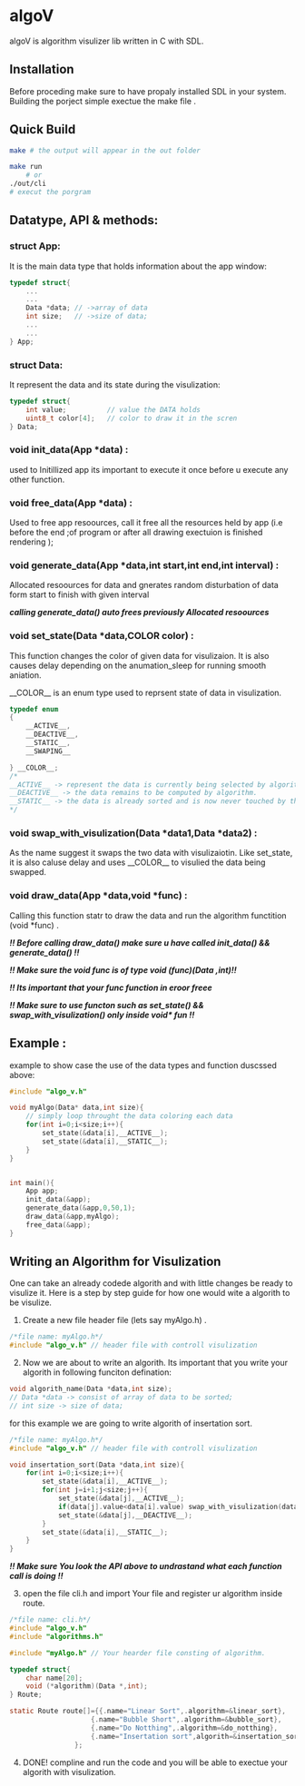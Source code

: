 # algoV
algoV is algorithm visulizer lib written in C with SDL. 

 


## Installation
Before proceding make sure to have propaly installed SDL in your system.
Building the porject simple exectue the make file .
## Quick Build
```bash
make # the output will appear in the out folder

make run 
    # or
./out/cli
# execut the porgram 

```

## Datatype, API & methods:

### struct App:
It is the main data type that holds information about the app window:
```c
typedef struct{
    ...
    ...
    Data *data; // ->array of data
	int size;   // ->size of data;
    ...
    ...
} App; 
```
### struct Data:
It represent the data and its state during the visulization:
```c
typedef struct{
    int value;          // value the DATA holds
	uint8_t color[4];   // color to draw it in the scren
} Data; 
```

### void init_data(App *data) :
used to Initillized app its important to execute it once before u execute any other function.

### void free_data(App *data) :
Used to free app resoources, call it free all the resources held by app (i.e before the end ;of program or after all drawing exectuion is finished rendering );

### void generate_data(App *data,int start,int end,int interval) :
Allocated resoources for data and gnerates random disturbation of data form start to finish with given interval

***calling generate_data() auto frees previously Allocated resoources***


### void set_state(Data *data,__COLOR__ color) :
This function changes the color of given data for visulizaion.
It is also causes delay depending on the anumation_sleep for running smooth aniation.

\_\_COLOR\_\_ is an enum type used to reprsent state of data in visulization.
```c
typedef enum 
{
    __ACTIVE__,
	__DEACTIVE__,
	__STATIC__,
	__SWAPING__

} __COLOR__;
/*
__ACTIVE__ -> represent the data is currently being selected by algorithm.
__DEACTIVE__ -> the data remains to be computed by algorithm.
__STATIC__ -> the data is already sorted and is now never touched by the algorithm.
*/
```
### void swap_with_visulization(Data *data1,Data *data2) :
As the name suggest it swaps the two data with visulizaiotin. Like set_state, it is also caluse delay and uses \_\_COLOR\_\_ to visulied the data being swapped.

### void draw_data(App *data,void *func) :
Calling this function statr to draw the data and run the algorithm functition (void *func) .

***!! Before calling draw_data() make sure u have called init_data() && generate_data() !!***

***!! Make sure the  void *func is of type void (*func)(Data *,int)!!******

***!! Its important that your func function in eroor freee***

***!! Make sure to use functon such as set_state() && swap_with_visulization() only inside void\* fun  !!***

## Example :
example to show case the use of the data types and function duscssed above:
```c
#include "algo_v.h"

void myAlgo(Data* data,int size){
    // simply loop throught the data coloring each data
    for(int i=0;i<size;i++){
        set_state(&data[i],__ACTIVE__);
		set_state(&data[i],__STATIC__);
    }
}


int main(){
    App app;
	init_data(&app);
	generate_data(&app,0,50,1);
	draw_data(&app,myAlgo);
	free_data(&app);
}
```




## Writing an Algorithm for Visulization
One can take an already codede algorith and with little changes be ready to visulize it.
Here is a step by step guide for how one would wite a algorith to be visulize.

1. Create a new file header file (lets say myAlgo.h) .
```c
/*file name: myAlgo.h*/
#include "algo_v.h" // header file with controll visulization 
```
2.  Now we are about to write an algorith. Its important that you write your algorith in following funciton defination:
```c
void algorith_name(Data *data,int size);
// Data *data -> consist of array of data to be sorted;
// int size -> size of data;
```
for this example we are going to write algorith of insertation sort.
```c
/*file name: myAlgo.h*/
#include "algo_v.h" // header file with controll visulization 

void insertation_sort(Data *data,int size){
	for(int i=0;i<size;i++){
		set_state(&data[i],__ACTIVE__);
		for(int j=i+1;j<size;j++){
			set_state(&data[j],__ACTIVE__);
			if(data[j].value<data[i].value) swap_with_visulization(data+i,data+j);
			set_state(&data[j],__DEACTIVE__);
		}
		set_state(&data[i],__STATIC__);
	}
}
```
***!! Make sure You look the API above to undrastand what each function call is doing !!***

3. open the file cli.h and import Your file and register ur algorithm inside route.

```c
/*file name: cli.h*/
#include "algo_v.h"
#include "algorithms.h"

#include "myAlgo.h" // Your hearder file consting of algorithm.

typedef struct{
	char name[20];
	void (*algorithm)(Data *,int);
} Route;

static Route route[]={{.name="Linear Sort",.algorithm=&linear_sort},
					{.name="Bubble Short",.algorithm=&bubble_sort},
					{.name="Do Notthing",.algorithm=&do_notthing},
                    {.name="Insertation sort",algorith=&insertation_sort} //PLuging in your algorithm here.
				};
```
4.  DONE! compline and run the code and you will be able to exectue your algorith with visulization.

